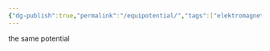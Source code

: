```yaml
---
{"dg-publish":true,"permalink":"/equipotential/","tags":["elektromagnetiskfältteori"]}
---
```


the same potential